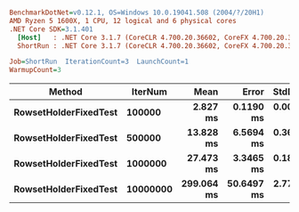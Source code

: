 ``` ini

BenchmarkDotNet=v0.12.1, OS=Windows 10.0.19041.508 (2004/?/20H1)
AMD Ryzen 5 1600X, 1 CPU, 12 logical and 6 physical cores
.NET Core SDK=3.1.401
  [Host]   : .NET Core 3.1.7 (CoreCLR 4.700.20.36602, CoreFX 4.700.20.37001), X64 RyuJIT
  ShortRun : .NET Core 3.1.7 (CoreCLR 4.700.20.36602, CoreFX 4.700.20.37001), X64 RyuJIT

Job=ShortRun  IterationCount=3  LaunchCount=1  
WarmupCount=3  

```
|                Method |  IterNum |       Mean |      Error |    StdDev |
|---------------------- |--------- |-----------:|-----------:|----------:|
| **RowsetHolderFixedTest** |   **100000** |   **2.827 ms** |  **0.1190 ms** | **0.0065 ms** |
| **RowsetHolderFixedTest** |   **500000** |  **13.828 ms** |  **6.5694 ms** | **0.3601 ms** |
| **RowsetHolderFixedTest** |  **1000000** |  **27.473 ms** |  **3.3465 ms** | **0.1834 ms** |
| **RowsetHolderFixedTest** | **10000000** | **299.064 ms** | **50.6497 ms** | **2.7763 ms** |
